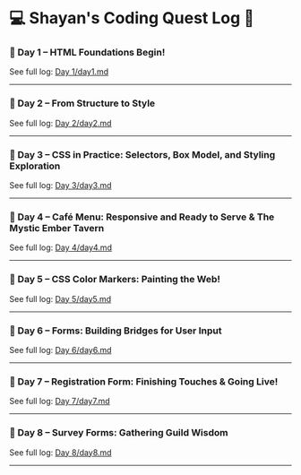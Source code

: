 # 💻 Shayan's Coding Quest Log 🚀

### 📅 Day 1 – HTML Foundations Begin!
See full log: [Day 1/day1.md](Day%201/day1.md)

---

### 📅 Day 2 – From Structure to Style
See full log: [Day 2/day2.md](Day%202/day2.md)

---

### 📅 Day 3 – CSS in Practice: Selectors, Box Model, and Styling Exploration
See full log: [Day 3/day3.md](Day%203/day3.md)

---

### 📅 Day 4 – Café Menu: Responsive and Ready to Serve & The Mystic Ember Tavern
See full log: [Day 4/day4.md](Day%204/day4.md)

---

### 📅 Day 5 – CSS Color Markers: Painting the Web!
See full log: [Day 5/day5.md](Day%205/day5.md)

---

### 📅 Day 6 – Forms: Building Bridges for User Input
See full log: [Day 6/day6.md](Day%206/day6.md)

---

### 📅 Day 7 – Registration Form: Finishing Touches & Going Live!
See full log: [Day 7/day7.md](Day%207/day7.md)

---

### 📅 Day 8 – Survey Forms: Gathering Guild Wisdom
See full log: [Day 8/day8.md](Day%208/day8.md)

---
